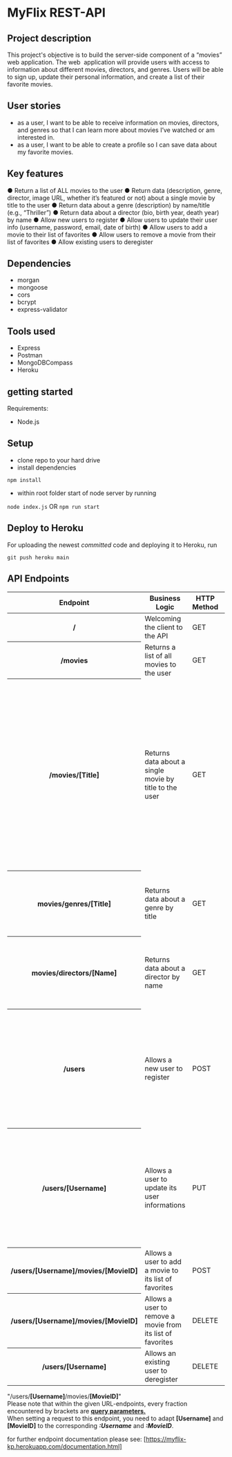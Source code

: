 # MyFlix REST-API

## Project description

This project's objective is to build the server-side component of a “movies” web application. The web  application will provide users with access to information about different movies, directors, and genres.
Users will be able to sign up, update their personal information, and create a list of their favorite movies.

## User stories

+ as a user, I want to be able to receive information on movies, directors, and genres so that I can learn more about movies I’ve watched or am interested in.
+ as a user, I want to be able to create a profile so I can save data about my favorite movies.

## Key features

● Return a list of ALL movies to the user
● Return data (description, genre, director, image URL, whether it’s featured or not) about a single movie by title to the user
● Return data about a genre (description) by name/title (e.g., “Thriller”)
● Return data about a director (bio, birth year, death year) by name
● Allow new users to register
● Allow users to update their user info (username, password, email, date of birth)
● Allow users to add a movie to their list of favorites
● Allow users to remove a movie from their list of favorites
● Allow existing users to deregister

## Dependencies

+ morgan
+ mongoose
+ cors
+ bcrypt
+ express-validator

## Tools used

+ Express
+ Postman
+ MongoDBCompass
+ Heroku

## getting started

Requirements:

+ Node.js

## Setup

+ clone repo to your hard drive
+ install dependencies

`npm install`

+ within root folder start of node server by running

`node index.js` OR `npm run start`

## Deploy to Heroku

For uploading the newest *committed* code and deploying it to Heroku, run

`git push heroku main`

## API Endpoints

<div class="table-responsive">
        <table class="table table-sm table-bordered table-hover table-striped">
            <thead>
                <tr>
                    <th scope="col">Endpoint</th>
                    <th scope="col">Business Logic</th>
                    <th scope="col">HTTP Method</th>
                    <th scope="col">Request body data format</th>
                    <th scope="col">Response body data format</th>
                </tr>
            </thead>
            <tbody>
                <tr>
                    <th scope="row">/</th>
                    <td>Welcoming the client to the API</td>
                    <td>GET</td>
                    <td>None</td>
                    <td>A text message welcoming the client to the API</td>
                </tr>
                <tr>
                    <th scope="row">/movies</th>
                    <td>Returns a list of all movies to the user</td>
                    <td>GET</td>
                    <td>None</td>
                    <td>A JSON object holding data about all movies</td>
                </tr>
                <tr>
                    <th scope="row">/movies/[Title]</th>
                    <td>Returns data about a single movie by title to the user</td>
                    <td>GET</td>
                    <td>None</td>
                    <td>A JSON object holding data about a single movie, containing the title,
                        description, director, genre and image URL. Example:
<pre><code>{
    "Title": "The Green Mile",
    "Description": "The Green Mile is a 1999 American fantasy drama film [...]",
    "Director": {
        "Name": "Frank Darabont",
        "Bio": "Frank Darabont is a Hungarian-American film director [...]",
        "BirthYear": "1959-01-01"
    },
    "Genre": {
        "Title": "Drama",
        "Description": "The drama genre features stories with high [...]"
    },
    "ImagePath": "https://static.wikia.nocookie.net/stephenking/images
    /9/97/301px-TheGreenMileCover.jpg/revision/latest?cb=20170504035640",
    "Featured": true
}</code></pre>
                    </td>
                </tr>
                <tr>
                    <th scope="row">movies/genres/[Title]</th>
                    <td>Returns data about a genre by title</td>
                    <td>GET</td>
                    <td>None</td>
                    <td>A JSON object holding data about a genre,
                        containing the title and description. Example:
<pre><code>{
    "Title": "Drama",
    "Description": "The drama genre features stories [...]"
}</code></pre>
                    </td>
                </tr>
                <tr>
                    <th scope="row">movies/directors/[Name]</th>
                    <td>Returns data about a director by name</td>
                    <td>GET</td>
                    <td>None</td>
                    <td>A JSON object holding data about a director, containing
                        the name, bio, birth year, death year. Example:
<pre><code>{
    "Name": "Christopher Nolan",
    "Bio": "Christopher Edward Nolan CBE is a British-American [...]",
    "BirthYear": "1970"
}</code></pre>
                    </td>
                </tr>
                <tr>
                    <th scope="row">/users</th>
                    <td>Allows a new user to register</td>
                    <td>POST</td>
                    <td>A JSON object holding data about the user to add, containing
                        the username, password, email and date of birth. Example:
<pre><code>{
    "Username": "Ryan Twinsley",
    "Password": "morethansafe",
    "Email": "ryan.twinsley@somehost.com",
    "Birthday": "1998-03-15"
}</code></pre>
                    </td>
                    <td>A JSON object holding data about the user added, including an ID:
<pre><code>{
    "_id": "1",
    "FavoriteMovies": [],
    "Username": "Ryan Twinsley",
    "Password": "morethansafe",
    "Email": "ryan.twinsley@somehost.com",
    "Birthday": "1998-03-15"
}</code></pre>
                    </td>
                </tr>
                <tr>
                    <th scope="row">/users/[Username]</th>
                    <td>Allows a user to update its user informations</td>
                    <td>PUT</td>
                    <td>A JSON object holding all data that is intended to be updated about that user (Username, Password and Email are always required!):
<pre><code>{
    "Username": "Ryan Twinsley",
    "Password": "evenmorethansafe",
    "Email": "ryan.twinsley@somehost.com",
    "Birthday": "1998-03-15"
}</code></pre>
                    </td>
                    <td>A JSON object holding all (updated and not updated) data about that user:
<pre><code>{
    "_id": "1",
    "FavoriteMovies": [
        "6009641fd0dd125620f809d3",
        "60097045d0dd125620f809d9",
        "6009709ad0dd125620f809da"
    ],
    "Username": "Ryan Twinsley",
    "Password": "evenmorethansafe",
    "Email": "ryan.twinsley@somehost.com",
    "Birthday": "1998-03-15"
}</code></pre>
                    </td>
                </tr>
                <tr>
                    <th scope="row">/users/[Username]/movies/[MovieID]</th>
                    <td>Allows a user to add a movie to its list of favorites</td>
                    <td>POST</td>
                    <td>None</td>
                    <td>A text message indicating whether the given movie was successfully added
                        to the users list of favorites
                    </td>
                </tr>
                <tr>
                    <th scope="row">/users/[Username]/movies/[MovieID]</th>
                    <td>Allows a user to remove a movie from its list of favorites</td>
                    <td>DELETE</td>
                    <td>None</td>
                    <td>A text message indicating whether the given movie was successfully deleted
                        from the users list of favorites
                    </td>
                </tr>
                <tr>
                    <th scope="row">/users/[Username]</th>
                    <td>Allows an existing user to deregister</td>
                    <td>DELETE</td>
                    <td>None</td>
                    <td>A text message indicating whether the user was deregistered successfully</td>
                </tr>
            </tbody>
        </table>
        <p>"/users/<strong>[Username]</strong>/movies/<strong>[MovieID]</strong>"<br>
            Please note that within the given URL-endpoints, every fraction encountered by brackets are <strong><u>query parameters.</u></strong><br>
            When setting a request to this endpoint, you need to adapt <strong>[Username]</strong> and  <strong>[MovieID]</strong>
            to the corresponding <strong><em>:Username</em></strong> and <strong><em>:MovieID</em></strong>.</p>
    </div>

for further endpoint documentation please see: [https://myflix-kp.herokuapp.com/documentation.html]
